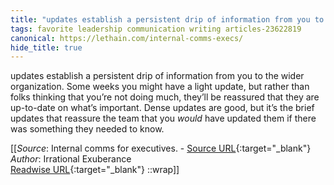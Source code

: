 ```yaml
---
title: "updates establish a persistent drip of information from you to ..."
tags: favorite leadership communication writing articles-23622819
canonical: https://lethain.com/internal-comms-execs/
hide_title: true
---
```


updates establish a persistent drip of information from you to the wider organization. Some weeks you might have a light update, but rather than folks thinking that you’re not doing much, they’ll be reassured that they are up-to-date on what’s important. Dense updates are good, but it’s the brief updates that reassure the team that you *would* have updated them if there was something they needed to know.


[[_Source_: Internal comms for executives. - [Source URL](https://lethain.com/internal-comms-execs/){:target="_blank"}<br>
_Author_: Irrational Exuberance<br>
[Readwise URL](https://readwise.io/open/462585636){:target="_blank"}
::wrap]]